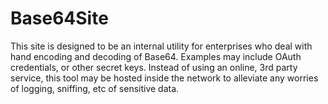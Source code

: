 # Base64Site

This site is designed to be an internal utility for enterprises who deal with
hand encoding and decoding of Base64. Examples may include OAuth credentials, or
other secret keys. Instead of using an online, 3rd party service, this tool may
be hosted inside the network to alleviate any worries of logging, sniffing, etc
of sensitive data.
